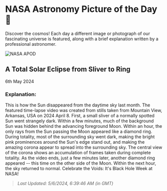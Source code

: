 
  # NASA Astronomy Picture of the Day 🌌

  Discover the cosmos! Each day a different image or photograph of our fascinating universe is featured, along with a brief explanation written by a professional astronomer.

![NASA APOD](undefined)

## A Total Solar Eclipse from Sliver to Ring

6th May 2024

### Explanation: 

This is how the Sun disappeared from the daytime sky last month. The featured time-lapse video was created from stills taken from Mountain View, Arkansas, USA on 2024 April 8. First, a small sliver of a normally spotted Sun went strangely dark. Within a few minutes, much of the background Sun was hidden behind the advancing foreground Moon. Within an hour, the only rays from the Sun passing the Moon appeared like a diamond ring. During totality, most of the surrounding sky went dark, making the bright pink prominences around the Sun's edge stand out, and making the amazing corona appear to spread into the surrounding sky.  The central view of the corona shows an accumulation of frames taken during complete totality. As the video ends, just a few minutes later, another diamond ring appeared -- this time on the other side of the Moon. Within the next hour, the sky returned to normal.   Celebrate the Voids: It's Black Hole Week at NASA!

> _Last Updated: 5/6/2024, 6:39:46 AM (in GMT)_
